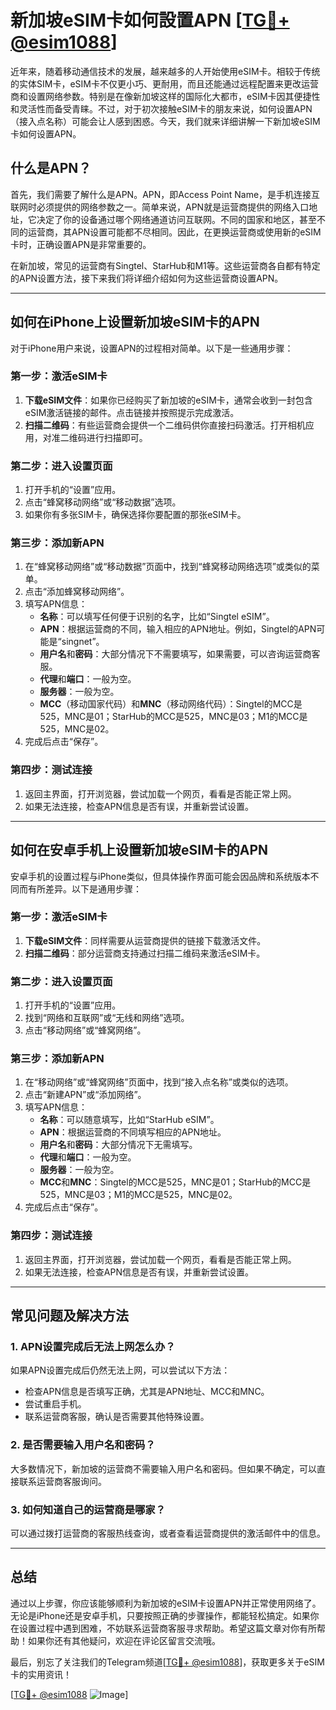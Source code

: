 # 新加坡eSIM卡如何設置APN [[TG💪+ @esim1088](https://t.me/s/esim1088)]

近年来，随着移动通信技术的发展，越来越多的人开始使用eSIM卡。相较于传统的实体SIM卡，eSIM卡不仅更小巧、更耐用，而且还能通过远程配置来更改运营商和设置网络参数。特别是在像新加坡这样的国际化大都市，eSIM卡因其便捷性和灵活性而备受青睐。不过，对于初次接触eSIM卡的朋友来说，如何设置APN（接入点名称）可能会让人感到困惑。今天，我们就来详细讲解一下新加坡eSIM卡如何设置APN。

## 什么是APN？

首先，我们需要了解什么是APN。APN，即Access Point Name，是手机连接互联网时必须提供的网络参数之一。简单来说，APN就是运营商提供的网络入口地址，它决定了你的设备通过哪个网络通道访问互联网。不同的国家和地区，甚至不同的运营商，其APN设置可能都不尽相同。因此，在更换运营商或使用新的eSIM卡时，正确设置APN是非常重要的。

在新加坡，常见的运营商有Singtel、StarHub和M1等。这些运营商各自都有特定的APN设置方法，接下来我们将详细介绍如何为这些运营商设置APN。

---

## 如何在iPhone上设置新加坡eSIM卡的APN

对于iPhone用户来说，设置APN的过程相对简单。以下是一些通用步骤：

### 第一步：激活eSIM卡
1. **下载eSIM文件**：如果你已经购买了新加坡的eSIM卡，通常会收到一封包含eSIM激活链接的邮件。点击链接并按照提示完成激活。
2. **扫描二维码**：有些运营商会提供一个二维码供你直接扫码激活。打开相机应用，对准二维码进行扫描即可。

### 第二步：进入设置页面
1. 打开手机的“设置”应用。
2. 点击“蜂窝移动网络”或“移动数据”选项。
3. 如果你有多张SIM卡，确保选择你要配置的那张eSIM卡。

### 第三步：添加新APN
1. 在“蜂窝移动网络”或“移动数据”页面中，找到“蜂窝移动网络选项”或类似的菜单。
2. 点击“添加蜂窝移动网络”。
3. 填写APN信息：
   - **名称**：可以填写任何便于识别的名字，比如“Singtel eSIM”。
   - **APN**：根据运营商的不同，输入相应的APN地址。例如，Singtel的APN可能是“singnet”。
   - **用户名**和**密码**：大部分情况下不需要填写，如果需要，可以咨询运营商客服。
   - **代理**和**端口**：一般为空。
   - **服务器**：一般为空。
   - **MCC**（移动国家代码）和**MNC**（移动网络代码）：Singtel的MCC是525，MNC是01；StarHub的MCC是525，MNC是03；M1的MCC是525，MNC是02。
4. 完成后点击“保存”。

### 第四步：测试连接
1. 返回主界面，打开浏览器，尝试加载一个网页，看看是否能正常上网。
2. 如果无法连接，检查APN信息是否有误，并重新尝试设置。

---

## 如何在安卓手机上设置新加坡eSIM卡的APN

安卓手机的设置过程与iPhone类似，但具体操作界面可能会因品牌和系统版本不同而有所差异。以下是通用步骤：

### 第一步：激活eSIM卡
1. **下载eSIM文件**：同样需要从运营商提供的链接下载激活文件。
2. **扫描二维码**：部分运营商支持通过扫描二维码来激活eSIM卡。

### 第二步：进入设置页面
1. 打开手机的“设置”应用。
2. 找到“网络和互联网”或“无线和网络”选项。
3. 点击“移动网络”或“蜂窝网络”。

### 第三步：添加新APN
1. 在“移动网络”或“蜂窝网络”页面中，找到“接入点名称”或类似的选项。
2. 点击“新建APN”或“添加网络”。
3. 填写APN信息：
   - **名称**：可以随意填写，比如“StarHub eSIM”。
   - **APN**：根据运营商的不同填写相应的APN地址。
   - **用户名**和**密码**：大部分情况下无需填写。
   - **代理**和**端口**：一般为空。
   - **服务器**：一般为空。
   - **MCC**和**MNC**：Singtel的MCC是525，MNC是01；StarHub的MCC是525，MNC是03；M1的MCC是525，MNC是02。
4. 完成后点击“保存”。

### 第四步：测试连接
1. 返回主界面，打开浏览器，尝试加载一个网页，看看是否能正常上网。
2. 如果无法连接，检查APN信息是否有误，并重新尝试设置。

---

## 常见问题及解决方法

### 1. APN设置完成后无法上网怎么办？
如果APN设置完成后仍然无法上网，可以尝试以下方法：
- 检查APN信息是否填写正确，尤其是APN地址、MCC和MNC。
- 尝试重启手机。
- 联系运营商客服，确认是否需要其他特殊设置。

### 2. 是否需要输入用户名和密码？
大多数情况下，新加坡的运营商不需要输入用户名和密码。但如果不确定，可以直接联系运营商客服询问。

### 3. 如何知道自己的运营商是哪家？
可以通过拨打运营商的客服热线查询，或者查看运营商提供的激活邮件中的信息。

---

## 总结

通过以上步骤，你应该能够顺利为新加坡的eSIM卡设置APN并正常使用网络了。无论是iPhone还是安卓手机，只要按照正确的步骤操作，都能轻松搞定。如果你在设置过程中遇到困难，不妨联系运营商客服寻求帮助。希望这篇文章对你有所帮助！如果你还有其他疑问，欢迎在评论区留言交流哦。

最后，别忘了关注我们的Telegram频道[[TG💪+ @esim1088](https://t.me/s/esim1088)]，获取更多关于eSIM卡的实用资讯！

[[TG💪+ @esim1088](https://t.me/s/esim1088) ![Image](https://i.postimg.cc/4NQfJmqS/Snipaste-2025-05-13-00-14-12.png)]